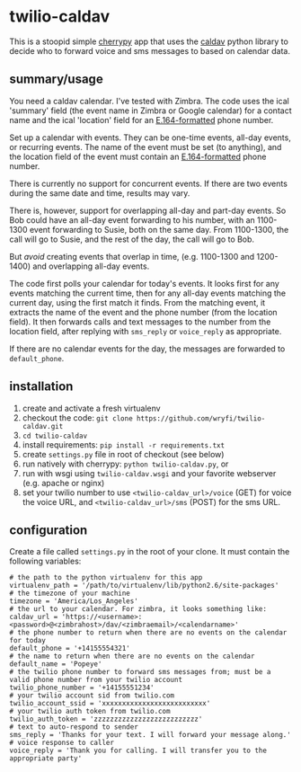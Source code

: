# twilio-caldav

This is a stoopid simple [cherrypy](http://www.cherrypy.org) app that uses the [caldav](http://pypi.python.org/pypi/caldav) python library to decide who to forward voice and sms messages to based on calendar data.

## summary/usage

You need a caldav calendar. I've tested with Zimbra. The code uses the ical 'summary' field (the event name in Zimbra or
Google calendar) for a contact name and the ical 'location' field for an [E.164-formatted](
http://www.twilio.com/help/faq/phone-numbers/how-do-i-format-phone-numbers-to-work-internationally) phone number.

Set up a calendar with events. They can be one-time events, all-day events, or recurring events. The name of the event must be set (to anything), 
and the location field of the event must contain an [E.164-formatted]( http://www.twilio.com/help/faq/phone-numbers/how-do-i-format-phone-numbers-to-work-internationally) phone number. 

There is currently no support for concurrent events. If there are two events during the same date and time, results may vary. 

There is, however, support for overlapping all-day and part-day events. So Bob could have an all-day event forwarding to
his number, with an 1100-1300 event forwarding to Susie, both on the same day. From 1100-1300, the call will go to
Susie, and the rest of the day, the call will go to Bob.

But *avoid* creating events that overlap in time, (e.g. 1100-1300 and 1200-1400) and overlapping all-day events.

The code first polls your calendar for today's events. It looks first for any events matching the current time, then for
any all-day events matching the current day, using the first match it finds. From the matching event, it extracts the name of the event and
the phone number (from the location field). It then forwards calls and text messages to the number from the location
field, after replying with `sms_reply` or `voice_reply` as appropriate.

If there are no calendar events for the day, the messages are forwarded to `default_phone`.

## installation

1. create and activate a fresh virtualenv
1. checkout the code: `git clone https://github.com/wryfi/twilio-caldav.git`
1. `cd twilio-caldav`
1. install requirements: `pip install -r requirements.txt`
1. create `settings.py` file in root of checkout (see below)
1. run natively with cherrypy: `python twilio-caldav.py`, or
1. run with wsgi using `twilio-caldav.wsgi` and your favorite webserver (e.g. apache or nginx)
1. set your twilio number to use `<twilio-caldav_url>/voice` (GET) for voice the voice URL, and `<twilio-caldav_url>/sms` (POST) for the sms URL.

## configuration

Create a file called `settings.py` in the root of your clone. It must contain the following variables:

    # the path to the python virtualenv for this app
    virtualenv_path = '/path/to/virtualenv/lib/python2.6/site-packages'
    # the timezone of your machine
    timezone = 'America/Los_Angeles'
    # the url to your calendar. For zimbra, it looks something like:
    caldav_url = 'https://<username>:<password>@<zimbrahost>/dav/<zimbraemail>/<calendarname>'
    # the phone number to return when there are no events on the calendar for today
    default_phone = '+14155554321'
    # the name to return when there are no events on the calendar
    default_name = 'Popeye'
    # the twilio phone number to forward sms messages from; must be a valid phone number from your twilio account
    twilio_phone_number = '+14155551234'
    # your twilio account sid from twilio.com
    twilio_account_ssid = 'xxxxxxxxxxxxxxxxxxxxxxxxxx'
    # your twilio auth token from twilio.com
    twilio_auth_token = 'zzzzzzzzzzzzzzzzzzzzzzzzzz'
    # text to auto-respond to sender
    sms_reply = 'Thanks for your text. I will forward your message along.'
    # voice response to caller
    voice_reply = 'Thank you for calling. I will transfer you to the appropriate party'
